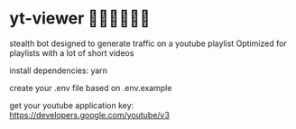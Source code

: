 # yt-viewer 🏴‍☠️🏴‍☠️🏴‍☠️

stealth bot designed to generate traffic on a youtube playlist
Optimized for playlists with a lot of short videos

install dependencies: yarn

create your .env file based on .env.example

get your youtube application key: https://developers.google.com/youtube/v3
